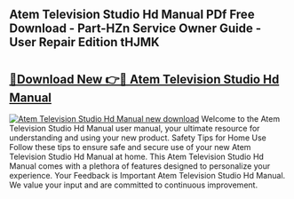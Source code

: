 ## Atem Television Studio Hd Manual PDf Free Download - Part-HZn Service Owner Guide - User Repair Edition tHJMK

# <h2><a href="http://bc10556.oget.top/?id=Atem+Television+Studio+Hd+Manual">🔗Download New 👉🔴 Atem Television Studio Hd Manual</a></h2>

[![Atem Television Studio Hd Manual new download](https://i.imgur.com/5g1atiW.png)](http://bc10556.oget.top/?id=Atem+Television+Studio+Hd+Manual)
Welcome to the Atem Television Studio Hd Manual user manual, your ultimate resource for understanding and using your new product. Safety Tips for Home Use Follow these tips to ensure safe and secure use of your new Atem Television Studio Hd Manual at home. This Atem Television Studio Hd Manual comes with a plethora of features designed to personalize your experience. Your Feedback is Important Atem Television Studio Hd Manual. We value your input and are committed to continuous improvement.
